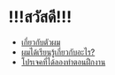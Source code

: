 # !!!สวัสดี!!!

 + [เกี่ยวกับตัวผม](aboutme)
 + [ผมได้เรียนรู้เกี่ยวกับอะไร?](learn)
 + [โปรเจคที่ได้ลองทำตอนฝืกงาน](Tict-Tac-Toe)
